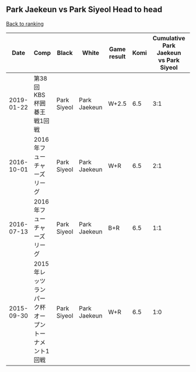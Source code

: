 ## Park Jaekeun vs Park Siyeol Head to head

[Back to ranking](../../index.md)




| **Date** | **Comp** | **Black** | **White** | **Game result** | **Komi** | **Cumulative Park Jaekeun vs Park Siyeol** | **Park Jaekeun streak** | **Park Siyeol streak** | 
| --- | --- | --- | --- | --- | --- | --- | --- | --- |
| 2019-01-22 | 第38回KBS杯囲碁王戦1回戦 | Park Siyeol | Park Jaekeun | W+2.5 | 6.5 | 3:1 | 2 | 0 | 
| 2016-10-01 | 2016年フューチャーズリーグ | Park Siyeol | Park Jaekeun | W+R | 6.5 | 2:1 | 1 | 0 | 
| 2016-07-13 | 2016年フューチャーズリーグ | Park Siyeol | Park Jaekeun | B+R | 6.5 | 1:1 | 0 | 1 | 
| 2015-09-30 | 2015年レッツランパーク杯オープントーナメント1回戦 | Park Siyeol | Park Jaekeun | W+R | 6.5 | 1:0 | 1 | 0 |




